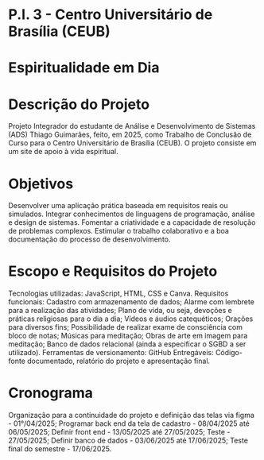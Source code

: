# P.I. 3 - Centro Universitário de Brasília (CEUB)
# Espiritualidade em Dia
# Descrição do Projeto
Projeto Integrador do estudante de Análise e Desenvolvimento de Sistemas (ADS) Thiago Guimarães, feito, em 2025, como Trabalho de Conclusão de Curso para o Centro Universitário de Brasília (CEUB).  O projeto consiste em um site de apoio à vida espiritual.

# Objetivos
Desenvolver uma aplicação prática baseada em requisitos reais ou simulados.
Integrar conhecimentos de linguagens de programação, análise e design de sistemas.
Fomentar a criatividade e a capacidade de resolução de problemas complexos.
Estimular o trabalho colaborativo e a boa documentação do processo de desenvolvimento.

# Escopo e Requisitos do Projeto
Tecnologias utilizadas: JavaScript, HTML, CSS e Canva.
Requisitos funcionais: 
Cadastro com armazenamento de dados;
Alarme com lembrete para a realização das atividades;
Plano de vida, ou seja, devoções e práticas religiosas para o dia a dia;
Vídeos e áudios catequéticos;
Orações para diversos fins;
Possibilidade de realizar exame de consciência com bloco de notas;
Músicas para meditação;
Obras de arte em imagem para meditação;
Banco de dados relacional (ainda a especificar o SGBD a ser utilizado).
Ferramentas de versionamento: GitHub
Entregáveis: Código-fonte documentado, relatório do projeto e apresentação final.

# Cronograma
Organização para a continuidade do projeto e definição das telas via figma - 01°/04/2025;
Programar back end da tela de cadastro - 08/04/2025 até 06/05/2025;
Definir front end - 13/05/2025 até 27/05/2025;
Teste - 27/05/2025;
Definir banco de dados - 03/06/2025 até 17/06/2025;
Teste final do semestre - 17/06/2025.
